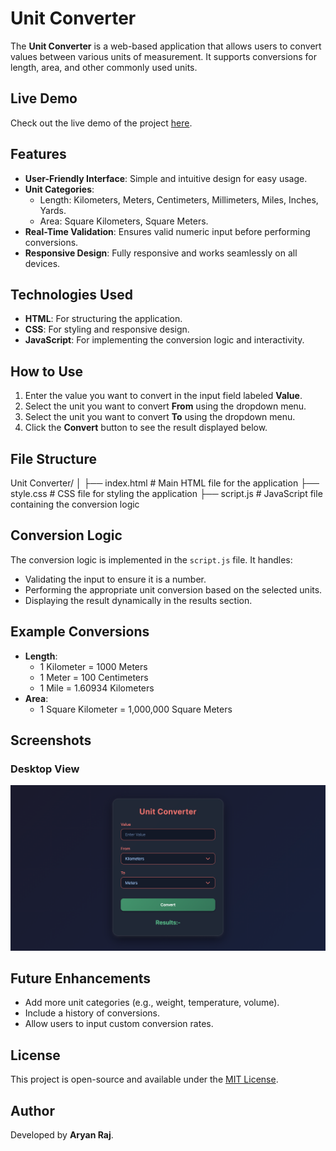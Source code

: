 # Unit Converter

The **Unit Converter** is a web-based application that allows users to convert values between various units of measurement. It supports conversions for length, area, and other commonly used units.

## Live Demo

Check out the live demo of the project [here](https://unit-converter-omega-six.vercel.app/).

## Features

- **User-Friendly Interface**: Simple and intuitive design for easy usage.
- **Unit Categories**:
  - Length: Kilometers, Meters, Centimeters, Millimeters, Miles, Inches, Yards.
  - Area: Square Kilometers, Square Meters.
- **Real-Time Validation**: Ensures valid numeric input before performing conversions.
- **Responsive Design**: Fully responsive and works seamlessly on all devices.

## Technologies Used

- **HTML**: For structuring the application.
- **CSS**: For styling and responsive design.
- **JavaScript**: For implementing the conversion logic and interactivity.

## How to Use

1. Enter the value you want to convert in the input field labeled **Value**.
2. Select the unit you want to convert **From** using the dropdown menu.
3. Select the unit you want to convert **To** using the dropdown menu.
4. Click the **Convert** button to see the result displayed below.

## File Structure
Unit Converter/ │ ├── index.html # Main HTML file for the application ├── style.css # CSS file for styling the application ├── script.js # JavaScript file containing the conversion logic


## Conversion Logic

The conversion logic is implemented in the `script.js` file. It handles:
- Validating the input to ensure it is a number.
- Performing the appropriate unit conversion based on the selected units.
- Displaying the result dynamically in the results section.

## Example Conversions

- **Length**:
  - 1 Kilometer = 1000 Meters
  - 1 Meter = 100 Centimeters
  - 1 Mile = 1.60934 Kilometers
- **Area**:
  - 1 Square Kilometer = 1,000,000 Square Meters

## Screenshots

### Desktop View
![Desktop View](assets/Screenshot.png)


## Future Enhancements

- Add more unit categories (e.g., weight, temperature, volume).
- Include a history of conversions.
- Allow users to input custom conversion rates.

## License

This project is open-source and available under the [MIT License](LICENSE).

## Author

Developed by **Aryan Raj**.
